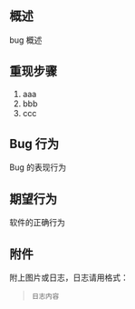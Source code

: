 ## 概述

bug 概述

## 重现步骤

1. aaa
2. bbb
3. ccc

## Bug 行为

Bug 的表现行为

## 期望行为

软件的正确行为

## 附件

附上图片或日志，日志请用格式：

> ```
> 日志内容
> ```

